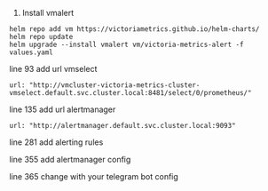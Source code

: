1. Install vmalert
```
helm repo add vm https://victoriametrics.github.io/helm-charts/
helm repo update
helm upgrade --install vmalert vm/victoria-metrics-alert -f values.yaml
```

line 93 add url vmselect 
```
url: "http://vmcluster-victoria-metrics-cluster-vmselect.default.svc.cluster.local:8481/select/0/prometheus/" 
```

line 135 add url alertmanager 
```
url: "http://alertmanager.default.svc.cluster.local:9093"
```

line 281 add alerting rules

line 355 add alertmanager config 

line 365 change with your telegram bot config